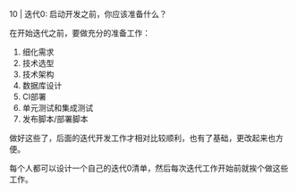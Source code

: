 10 | 迭代0: 启动开发之前，你应该准备什么？


在开始迭代之前，要做充分的准备工作：
1. 细化需求
1. 技术选型
1. 技术架构
1. 数据库设计
1. CI部署
1. 单元测试和集成测试
1. 发布脚本/部署脚本

做好这些了，后面的迭代开发工作才相对比较顺利，也有了基础，更改起来也方便。

每个人都可以设计一个自己的迭代0清单，然后每次迭代工作开始前就挨个做这些工作。